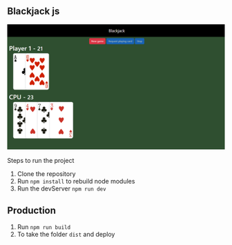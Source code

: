 ## Blackjack js 

![head](https://github.com/mmarcode/playground/blob/master/blackjack/public/assets/img/blackjack.png)

Steps to run the project

1. Clone the repository
2. Run ```npm install``` to rebuild node modules
3. Run the devServer ```npm run dev```

## Production

1. Run ```npm run build```
2. To take the folder ```dist``` and deploy